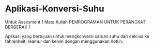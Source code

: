 # Aplikasi-Konversi-Suhu
Untuk Assesment 1 Mata Kuliah PEMROGRAMAN UNTUK PERANGKAT BERGERAK 1

Aplikasi yang bertujuan untuk mengkonversi satuan suhu dari celcius ke fahrenheit, reamur dan kelvin dengan 
menggunakan Kotlin.
